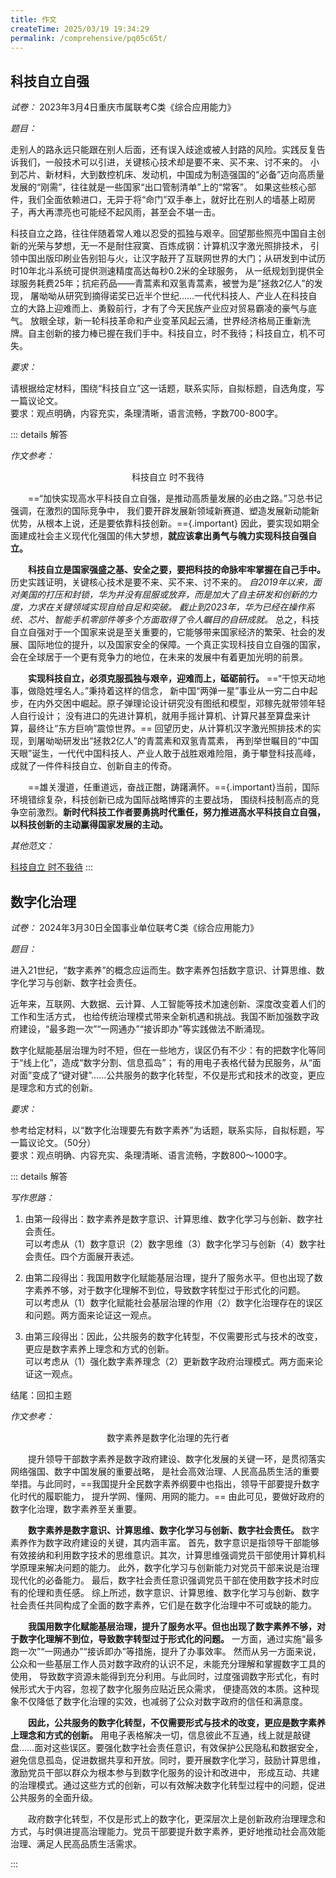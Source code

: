 ```yaml
---
title: 作文
createTime: 2025/03/19 19:34:29
permalink: /comprehensive/pq05c65t/
---
```


## 科技自立自强

*试卷：* 2023年3月4日重庆市属联考C类《综合应用能力》

_题目：_

走别人的路永远只能跟在别人后面，还有误入歧途或被人封路的风险。实践反复告诉我们，一般技术可以引进，关键核心技术却是要不来、买不来、讨不来的。
小到芯片、新材料，大到数控机床、发动机，中国成为制造强国的“必备”迈向高质量发展的“刚需”，往往就是一些国家“出口管制清单”上的“常客”。
如果这些核心部件，我们全面依赖进口，无异于将“命门”双手奉上，就好比在别人的墙基上砌房子，再大再漂亮也可能经不起风雨，甚至会不堪一击。

科技自立之路，往往伴随着常人难以忍受的孤独与艰辛。回望那些照亮中国自主创新的光荣与梦想，无一不是耐住寂寞、百炼成钢：计算机汉字激光照排技术，
引领中国出版印刷业告别铅与火，让汉字敲开了互联网世界的大门；从研发到中试历时10年北斗系统可提供测速精度高达每秒0.2米的全球服务，
从一纸规划到提供全球服务耗费25年；抗疟药品——青蒿素和双氢青蒿素，被誉为是”拯救2亿人”的发现，
屠呦呦从研究到摘得诺奖已近半个世纪……一代代科技人、产业人在科技自立的大路上迎难而上、勇毅前行，才有了今天民族产业应对贸易霸凌的豪气与底气。
放眼全球，新一轮科技革命和产业变革风起云涌，世界经济格局正重新洗牌。自主创新的接力棒已握在我们手中。科技自立，时不我待；科技自立，机不可失。

_要求：_

请根据给定材料，围绕“科技自立”这一话题，联系实际，自拟标题，自选角度，写一篇议论文。  
要求：观点明确，内容充实，条理清晰，语言流畅，字数700-800字。

::: details 解答

_作文参考：_

<p align="center">科技自立 时不我待</p>

&emsp;&emsp;==“加快实现高水平科技自立自强，是推动高质量发展的必由之路。”习总书记强调，在激烈的国际竞争中，
我们要开辟发展新领域新赛道、塑造发展新动能新优势，从根本上说，还是要依靠科技创新。=={.important}
因此，要实现如期全面建成社会主义现代化强国的伟大梦想，**就应该拿出勇气与魄力实现科技自强自立。**

&emsp;&emsp;**科技自立是国家强盛之基、安全之要，要把科技的命脉牢牢掌握在自己手中。** 历史实践证明，关键核心技术是要不来、买不来、讨不来的。
_自2019年以来，面对美国的打压和封锁，华为并没有屈服或放弃，而是加大了自主研发和创新的力度，力求在关键领域实现自给自足和突破。
截止到2023年，华为已经在操作系统、芯片、智能手机零部件等多个方面取得了令人瞩目的自研成就。_
总之，科技自立自强对于一个国家来说是至关重要的，它能够带来国家经济的繁荣、社会的发展、国际地位的提升，以及国家安全的保障。一个真正实现科技自立自强的国家，会在全球居于一个更有竞争力的地位，在未来的发展中有着更加光明的前景。

&emsp;&emsp;**实现科技自立，必须克服孤独与艰辛，迎难而上，砥砺前行。** ==“干惊天动地事，做隐姓埋名人。”秉持着这样的信念，
新中国“两弹一星”事业从一穷二白中起步，在内外交困中崛起。原子弹理论设计研究没有图纸和模型，邓稼先就带领年轻人自行设计；
没有进口的先进计算机，就用手摇计算机、计算尺甚至算盘来计算，最终让“东方巨响”震惊世界。==
回望历史，从计算机汉字激光照排技术的实现，到屠呦呦研发出“拯救2亿人”的青蒿素和双氢青蒿素，
再到举世瞩目的“中国天眼”诞生，一代代中国科技人、产业人敢于战胜艰难险阻，勇于攀登科技高峰，成就了一件件科技自立、创新自主的传奇。

&emsp;&emsp;==雄关漫道，任重道远，奋战正酣，踌躇满怀。=={.important}当前，国际环境错综复杂，科技创新已成为国际战略博弈的主要战场，
围绕科技制高点的竞争空前激烈。**新时代科技工作者要勇挑时代重任，努力推进高水平科技自立自强，以科技创新的主动赢得国家发展的主动。**

_其他范文：_

[科技自立 时不我待](https://www.shikaobang.cn/wp/search/material_detail?type=material&id=5XmE0eyWlV)
:::


## 数字化治理

*试卷：* 2024年3月30日全国事业单位联考C类《综合应用能力》

_题目：_

进入21世纪，“数字素养”的概念应运而生。数字素养包括数字意识、计算思维、数字化学习与创新、数字社会责任。

近年来，互联网、大数据、云计算、人工智能等技术加速创新、深度改变着人们的工作和生活方式，
也给传统治理模式带来全新机遇和挑战。我国不断加强数字政府建设，“最多跑一次”“一网通办”“接诉即办”等实践做法不断涌现。

数字化赋能基层治理为时不短，但在一些地方，误区仍有不少：有的把数字化等同于“线上化”，造成“数字分割、信息孤岛”；
有的用电子表格代替为民服务，从“面对面”变成了“键对键”……公共服务的数字化转型，不仅是形式和技术的改变，更应是理念和方式的创新。

_要求：_

参考给定材料，以“数字化治理要先有数字素养”为话题，联系实际，自拟标题，写一篇议论文。（50分）  
要求：观点明确、内容充实、条理清晰、语言流畅，字数800～1000字。

::: details 解答

_写作思路：_

1. 由第一段得出：数字素养是数字意识、计算思维、数字化学习与创新、数字社会责任。  
可以考虑从（1）数字意识（2）数字思维（3）数字化学习与创新（4）数字社会责任。四个方面展开表述。

2. 由第二段得出：我国用数字化赋能基层治理，提升了服务水平。但也出现了数字素养不够，对于数字化理解不到位，导致数字转型过于形式化的问题。  
可以考虑从（1）数字化赋能社会基层治理的作用（2）数字化治理存在的误区和问题。两方面来论证这一观点。

3. 由第三段得出：因此，公共服务的数字化转型，不仅需要形式与技术的改变，更应是数字素养上理念和方式的创新。  
可以考虑从（1）强化数字素养理念（2）更新数字政府治理模式。两方面来论证这一观点。

结尾：回扣主题

_作文参考：_

<p align="center">数字素养是数字化治理的先行者</p>

&emsp;&emsp;提升领导干部数字素养是数字政府建设、数字化发展的关键一环，是贯彻落实网络强国、数字中国发展的重要战略，
是社会高效治理、人民高品质生活的重要举措。与此同时，==我国提升全民数字素养纲要中也指出，领导干部要提升数字化时代的履职能力，
提升学网、懂网、用网的能力。== 由此可见，要做好政府的数字化治理，数字素养至关重要。

&emsp;&emsp;**数字素养是数字意识、计算思维、数字化学习与创新、数字社会责任。** 数字素养作为数字政府建设的关键，其内涵丰富。
首先，数字意识是指领导干部能够有效接纳和利用数字技术的思维意识。其次，计算思维强调党员干部使用计算机科学原理来解决问题的能力。
此外，数字化学习与创新能力对党员干部来说是治理现代化的必备能力。
最后，数字社会责任意识强调党员干部在使用数字技术时应有的伦理和责任感。
综上所述，数字意识、计算思维、数字化学习与创新、数字社会责任共同构成了全面的数字素养，它们是在数字化治理中不可或缺的能力。

&emsp;&emsp;**我国用数字化赋能基层治理，提升了服务水平。但也出现了数字素养不够，对于数字化理解不到位，导致数字转型过于形式化的问题。**
一方面，通过实施“最多跑一次”“一网通办”“接诉即办”等措施，提升了办事效率。
然而从另一方面来说，公众和一些基层工作人员对数字政府的认识不足，未能充分理解和掌握数字工具的使用，
导致数字资源未能得到充分利用。与此同时，过度强调数字形式化，有时候形式大于内容，忽视了数字化服务应贴近民众需求，
便捷高效的本质。这种现象不仅降低了数字化治理的实效，也减弱了公众对数字政府的信任和满意度。

&emsp;&emsp;**因此，公共服务的数字化转型，不仅需要形式与技术的改变，更应是数字素养上理念和方式的创新。** 
用电子表格解决一切，信息彼此不互通，线上就是敲键盘……面对这些误区。要强化数字社会责任意识，有效保护公民隐私和数据安全，
避免信息孤岛，促进数据共享和开放。同时，要开展数字化学习，鼓励计算思维，激励党员干部以群众为根本参与到数字化服务的设计和改进中，
形成互动、共建的治理模式。通过这些方式的创新，可以有效解决数字化转型过程中的问题，促进公共服务的全面升级。

&emsp;&emsp;政府数字化转型，不仅是形式上的数字化，更深层次上是创新政府治理理念和方式，与时俱进提高治理能力。党员干部要提升数字素养，更好地推动社会高效能治理、满足人民高品质生活需求。

:::
